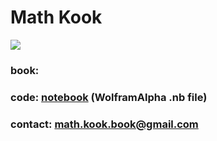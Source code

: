 
# Math Kook

<IMG ALIGN=CENTER SRC="math-kook-cover.jpg"> 

### book: 
### code: <a href="math-kook.nb">notebook</a> (WolframAlpha .nb file)
### contact:  math.kook.book@gmail.com
